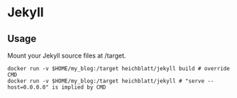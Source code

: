 # Jekyll

## Usage

Mount your Jekyll source files at /target.

    docker run -v $HOME/my_blog:/target heichblatt/jekyll build # override CMD
    docker run -v $HOME/my_blog:/target heichblatt/jekyll # "serve --host=0.0.0.0" is implied by CMD 
